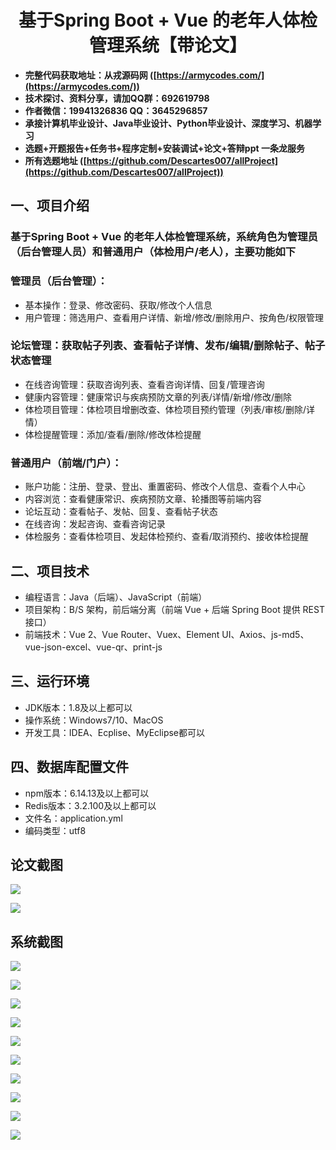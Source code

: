 <h1 align="center">基于Spring Boot + Vue 的老年人体检管理系统【带论文】</h1></p>

- <b>完整代码获取地址：从戎源码网 ([https://armycodes.com/](https://armycodes.com/))</b>
- <b>技术探讨、资料分享，请加QQ群：692619798</b>
- <b>作者微信：19941326836  QQ：3645296857</b>
- <b>承接计算机毕业设计、Java毕业设计、Python毕业设计、深度学习、机器学习</b>
- <b>选题+开题报告+任务书+程序定制+安装调试+论文+答辩ppt 一条龙服务</b>
- <b>所有选题地址 ([https://github.com/Descartes007/allProject](https://github.com/Descartes007/allProject)) </b>

## 一、项目介绍

### 基于Spring Boot + Vue 的老年人体检管理系统，系统角色为管理员（后台管理人员）和普通用户（体检用户/老人），主要功能如下
### 管理员（后台管理）：
- 基本操作：登录、修改密码、获取/修改个人信息
- 用户管理：筛选用户、查看用户详情、新增/修改/删除用户、按角色/权限管理
### 论坛管理：获取帖子列表、查看帖子详情、发布/编辑/删除帖子、帖子状态管理
- 在线咨询管理：获取咨询列表、查看咨询详情、回复/管理咨询
- 健康内容管理：健康常识与疾病预防文章的列表/详情/新增/修改/删除
- 体检项目管理：体检项目增删改查、体检项目预约管理（列表/审核/删除/详情）
- 体检提醒管理：添加/查看/删除/修改体检提醒
### 普通用户（前端/门户）：
- 账户功能：注册、登录、登出、重置密码、修改个人信息、查看个人中心
- 内容浏览：查看健康常识、疾病预防文章、轮播图等前端内容
- 论坛互动：查看帖子、发帖、回复、查看帖子状态
- 在线咨询：发起咨询、查看咨询记录
- 体检服务：查看体检项目、发起体检预约、查看/取消预约、接收体检提醒

## 二、项目技术

- 编程语言：Java（后端）、JavaScript（前端）
- 项目架构：B/S 架构，前后端分离（前端 Vue + 后端 Spring Boot 提供 REST 接口）
- 前端技术：Vue 2、Vue Router、Vuex、Element UI、Axios、js-md5、vue-json-excel、vue-qr、print-js


## 三、运行环境

- JDK版本：1.8及以上都可以
- 操作系统：Windows7/10、MacOS
- 开发工具：IDEA、Ecplise、MyEclipse都可以

## 四、数据库配置文件

- npm版本：6.14.13及以上都可以
- Redis版本：3.2.100及以上都可以
- 文件名：application.yml
- 编码类型：utf8

## 论文截图

![](screenshot/1.png)

![](screenshot/2.png)

## 系统截图

![](screenshot/3.png)

![](screenshot/4.png)

![](screenshot/5.png)

![](screenshot/6.png)

![](screenshot/7.png)

![](screenshot/8.png)

![](screenshot/9.png)

![](screenshot/10.png)

![](screenshot/11.png)

![](screenshot/12.png)
